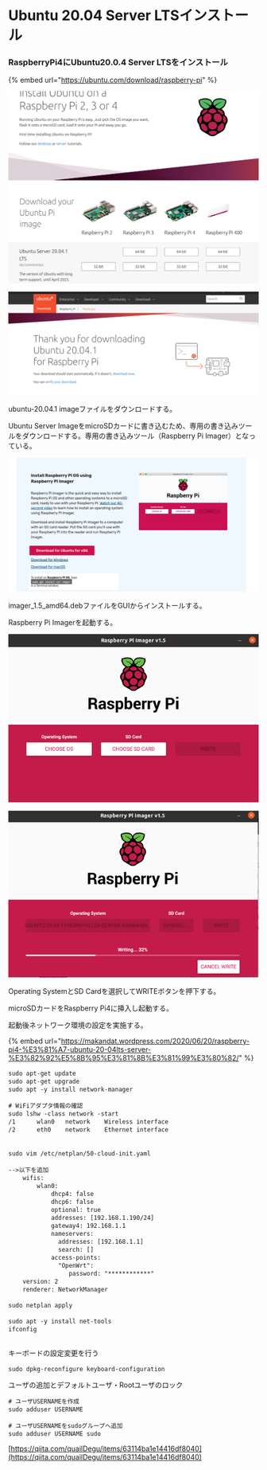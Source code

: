# Ubuntu 20.04 Server LTSインストール

### RaspberryPi4にUbuntu20.0.4 Server LTSをインストール

{% embed url="https://ubuntu.com/download/raspberry-pi" %}

![](.gitbook/assets/image%20%2810%29.png)

![](.gitbook/assets/image%20%2815%29.png)

ubuntu-20.04.1 imageファイルをダウンロードする。



Ubuntu Server ImageをmicroSDカードに書き込むため、専用の書き込みツールをダウンロードする。専用の書き込みツール（Raspberry Pi Imager）となっている。

![](.gitbook/assets/image%20%2814%29.png)

imager\_1.5\_amd64.debファイルをGUIからインストールする。

Raspberry Pi Imagerを起動する。

![](.gitbook/assets/image%20%2816%29.png)

![](.gitbook/assets/image%20%2811%29.png)

Operating SystemとSD Cardを選択してWRITEボタンを押下する。



microSDカードをRaspberry Pi4に挿入し起動する。

起動後ネットワーク環境の設定を実施する。

{% embed url="https://makandat.wordpress.com/2020/06/20/raspberry-pi4-%E3%81%A7-ubuntu-20-04lts-server-%E3%82%92%E5%8B%95%E3%81%8B%E3%81%99%E3%80%82/" %}

```text
sudo apt-get update
sudo apt-get upgrade
sudo apt -y install network-manager

# WiFiアダプタ情報の確認
sudo lshw -class network -start
/1      wlan0   network    Wireless interface
/2      eth0    network    Ethernet interface


sudo vim /etc/netplan/50-cloud-init.yaml

-->以下を追加
    wifis:
        wlan0:
            dhcp4: false
            dhcp6: false
            optional: true
            addresses: [192.168.1.190/24]
            gateway4: 192.168.1.1
            nameservers:
              addresses: [192.168.1.1]
              search: []
            access-points:
              "OpenWrt":
                 password: "************"
    version: 2
    renderer: NetworkManager

sudo netplan apply

sudo apt -y install net-tools
ifconfig


```



キーボードの設定変更を行う

```text
sudo dpkg-reconfigure keyboard-configuration

```



ユーザの追加とデフォルトユーザ・Rootユーザのロック

```text
# ユーザUSERNAMEを作成
sudo adduser USERNAME

# ユーザUSERNAMEをsudoグループへ追加
sudo adduser USERNAME sudo

```



[https://qiita.com/quailDegu/items/63114ba1e14416df8040](https://qiita.com/quailDegu/items/63114ba1e14416df8040)




